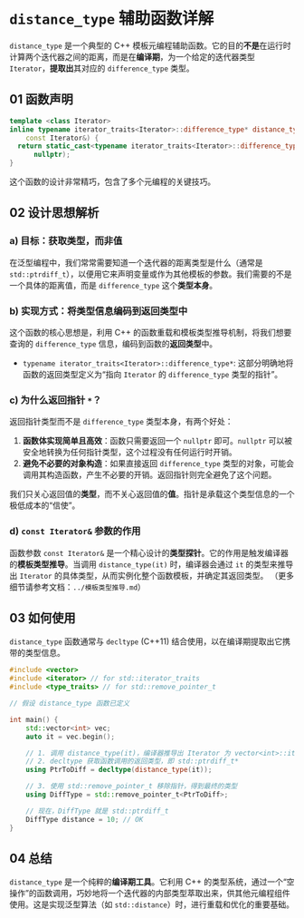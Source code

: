 # `distance_type` 辅助函数详解

`distance_type` 是一个典型的 C++ 模板元编程辅助函数。它的目的**不是**在运行时计算两个迭代器之间的距离，而是在**编译期**，为一个给定的迭代器类型 `Iterator`，**提取出**其对应的 `difference_type` 类型。

## 01 函数声明

```cpp
template <class Iterator>
inline typename iterator_traits<Iterator>::difference_type* distance_type(
    const Iterator&) {
  return static_cast<typename iterator_traits<Iterator>::difference_type*>(
      nullptr);
}
```

这个函数的设计非常精巧，包含了多个元编程的关键技巧。

## 02 设计思想解析

### a) 目标：获取类型，而非值

在泛型编程中，我们常常需要知道一个迭代器的距离类型是什么（通常是 `std::ptrdiff_t`），以便用它来声明变量或作为其他模板的参数。我们需要的不是一个具体的距离值，而是 `difference_type` 这个**类型本身**。

### b) 实现方式：将类型信息编码到返回类型中

这个函数的核心思想是，利用 C++ 的函数重载和模板类型推导机制，将我们想要查询的 `difference_type` 信息，编码到函数的**返回类型**中。

-   `typename iterator_traits<Iterator>::difference_type*`:
    这部分明确地将函数的返回类型定义为“指向 `Iterator` 的 `difference_type` 类型的指针”。

### c) 为什么返回指针 `*`？

返回指针类型而不是 `difference_type` 类型本身，有两个好处：

1.  **函数体实现简单且高效**：函数只需要返回一个 `nullptr` 即可。`nullptr` 可以被安全地转换为任何指针类型，这个过程没有任何运行时开销。
2.  **避免不必要的对象构造**：如果直接返回 `difference_type` 类型的对象，可能会调用其构造函数，产生不必要的开销。返回指针则完全避免了这个问题。

我们只关心返回值的**类型**，而不关心返回值的**值**。指针是承载这个类型信息的一个极低成本的“信使”。

### d) `const Iterator&` 参数的作用

函数参数 `const Iterator&` 是一个精心设计的**类型探针**。它的作用是触发编译器的**模板类型推导**。当调用 `distance_type(it)` 时，编译器会通过 `it` 的类型来推导出 `Iterator` 的具体类型，从而实例化整个函数模板，并确定其返回类型。
（更多细节请参考文档：`../模板类型推导.md`）

## 03 如何使用

`distance_type` 函数通常与 `decltype` (C++11) 结合使用，以在编译期提取出它携带的类型信息。

```cpp
#include <vector>
#include <iterator> // for std::iterator_traits
#include <type_traits> // for std::remove_pointer_t

// 假设 distance_type 函数已定义

int main() {
    std::vector<int> vec;
    auto it = vec.begin();

    // 1. 调用 distance_type(it)，编译器推导出 Iterator 为 vector<int>::iterator
    // 2. decltype 获取函数调用的返回类型，即 std::ptrdiff_t*
    using PtrToDiff = decltype(distance_type(it));

    // 3. 使用 std::remove_pointer_t 移除指针，得到最终的类型
    using DiffType = std::remove_pointer_t<PtrToDiff>;

    // 现在，DiffType 就是 std::ptrdiff_t
    DiffType distance = 10; // OK
}
```

## 04 总结

`distance_type` 是一个纯粹的**编译期工具**。它利用 C++ 的类型系统，通过一个“空操作”的函数调用，巧妙地将一个迭代器的内部类型萃取出来，供其他元编程组件使用。这是实现泛型算法（如 `std::distance`）时，进行重载和优化的重要基础。